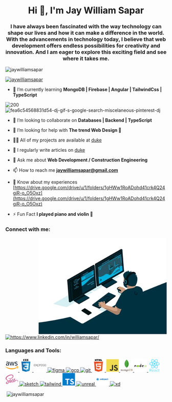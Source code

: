 <h1 align="center">Hi 👋, I'm Jay William Sapar</h1>
<h3 align="center">I have always been fascinated with the way technology can shape our lives and how it can make a difference in the world. With the advancements in technology today, I believe that web development offers endless possibilities for creativity and innovation. And I am eager to explore this exciting field and see where it takes me.</h3>

<p align="left"> <img src="https://komarev.com/ghpvc/?username=jaywilliamsapar&label=Profile%20views&color=0e75b6&style=flat" alt="jaywilliamsapar" /> </p>

<p align="left"> <a href="https://github.com/ryo-ma/github-profile-trophy"><img src="https://github-profile-trophy.vercel.app/?username=jaywilliamsapar" alt="jaywilliamsapar" /></a> </p>

- 🌱 I’m currently learning **MongoDB | Firebase | Angular | TailwindCss | TypeScript**

![200](https://user-images.githubusercontent.com/132253817/236659327-e3081321-24e0-4ec4-9277-fd4b7a517f1c.gif)
![fea6c54568831d54-dj-gif-s-google-search-miscelaneous-pinterest-dj](https://user-images.githubusercontent.com/132253817/236659443-6ed54d19-612a-4167-b1df-d4cd6ab421b2.gif)

- 👯 I’m looking to collaborate on **Databases | Backend | TypeScript**

- 🤝 I’m looking for help with **The trend Web Design 💚**

- 👨‍💻 All of my projects are available at [duke](duke)

- 📝 I regularly write articles on [duke](duke)

- 💬 Ask me about **Web Development / Construction Engineering**

- 📫 How to reach me **jaywilliamsapar@gmail.com**

- 📄 Know about my experiences [https://drive.google.com/drive/u/1/folders/1gHWw1RoADohd41crk4Q24gjR-o_O5Oxz](https://drive.google.com/drive/u/1/folders/1gHWw1RoADohd41crk4Q24gjR-o_O5Oxz)

- ⚡ Fun Fact **I played piano and violin 💙**

<h3 align="left">Connect with me:</h3>
<p align="left">
  
  
  <img align="right" alt="Coding" width="400" src="https://raw.githubusercontent.com/arianatri/arianatri/main/giphy.webp">
<a href="https://linkedin.com/in/https://www.linkedin.com/in/williamsapar/" target="blank"><img align="center" src="https://raw.githubusercontent.com/rahuldkjain/github-profile-readme-generator/master/src/images/icons/Social/linked-in-alt.svg" alt="https://www.linkedin.com/in/williamsapar/" height="30" width="40" /></a>
</p>

<h3 align="left">Languages and Tools:</h3>
<p align="left"> <a href="https://aws.amazon.com" target="_blank" rel="noreferrer"> <img src="https://raw.githubusercontent.com/devicons/devicon/master/icons/amazonwebservices/amazonwebservices-original-wordmark.svg" alt="aws" width="40" height="40"/> </a> <a href="https://www.w3schools.com/css/" target="_blank" rel="noreferrer"> <img src="https://raw.githubusercontent.com/devicons/devicon/master/icons/css3/css3-original-wordmark.svg" alt="css3" width="40" height="40"/> </a> <a href="https://expressjs.com" target="_blank" rel="noreferrer"> <img src="https://raw.githubusercontent.com/devicons/devicon/master/icons/express/express-original-wordmark.svg" alt="express" width="40" height="40"/> </a> <a href="https://www.figma.com/" target="_blank" rel="noreferrer"> <img src="https://www.vectorlogo.zone/logos/figma/figma-icon.svg" alt="figma" width="40" height="40"/> </a> <a href="https://cloud.google.com" target="_blank" rel="noreferrer"> <img src="https://www.vectorlogo.zone/logos/google_cloud/google_cloud-icon.svg" alt="gcp" width="40" height="40"/> </a> <a href="https://git-scm.com/" target="_blank" rel="noreferrer"> <img src="https://www.vectorlogo.zone/logos/git-scm/git-scm-icon.svg" alt="git" width="40" height="40"/> </a> <a href="https://www.w3.org/html/" target="_blank" rel="noreferrer"> <img src="https://raw.githubusercontent.com/devicons/devicon/master/icons/html5/html5-original-wordmark.svg" alt="html5" width="40" height="40"/> </a> <a href="https://developer.mozilla.org/en-US/docs/Web/JavaScript" target="_blank" rel="noreferrer"> <img src="https://raw.githubusercontent.com/devicons/devicon/master/icons/javascript/javascript-original.svg" alt="javascript" width="40" height="40"/> </a> <a href="https://www.mongodb.com/" target="_blank" rel="noreferrer"> <img src="https://raw.githubusercontent.com/devicons/devicon/master/icons/mongodb/mongodb-original-wordmark.svg" alt="mongodb" width="40" height="40"/> </a> <a href="https://nodejs.org" target="_blank" rel="noreferrer"> <img src="https://raw.githubusercontent.com/devicons/devicon/master/icons/nodejs/nodejs-original-wordmark.svg" alt="nodejs" width="40" height="40"/> </a> <a href="https://reactjs.org/" target="_blank" rel="noreferrer"> <img src="https://raw.githubusercontent.com/devicons/devicon/master/icons/react/react-original-wordmark.svg" alt="react" width="40" height="40"/> </a> <a href="https://sass-lang.com" target="_blank" rel="noreferrer"> <img src="https://raw.githubusercontent.com/devicons/devicon/master/icons/sass/sass-original.svg" alt="sass" width="40" height="40"/> </a> <a href="https://www.sketch.com/" target="_blank" rel="noreferrer"> <img src="https://www.vectorlogo.zone/logos/sketchapp/sketchapp-icon.svg" alt="sketch" width="40" height="40"/> </a> <a href="https://tailwindcss.com/" target="_blank" rel="noreferrer"> <img src="https://www.vectorlogo.zone/logos/tailwindcss/tailwindcss-icon.svg" alt="tailwind" width="40" height="40"/> </a> <a href="https://www.typescriptlang.org/" target="_blank" rel="noreferrer"> <img src="https://raw.githubusercontent.com/devicons/devicon/master/icons/typescript/typescript-original.svg" alt="typescript" width="40" height="40"/> </a> <a href="https://unrealengine.com/" target="_blank" rel="noreferrer"> <img src="https://raw.githubusercontent.com/kenangundogan/fontisto/036b7eca71aab1bef8e6a0518f7329f13ed62f6b/icons/svg/brand/unreal-engine.svg" alt="unreal" width="40" height="40"/> </a> <a href="https://webpack.js.org" target="_blank" rel="noreferrer"> <img src="https://raw.githubusercontent.com/devicons/devicon/d00d0969292a6569d45b06d3f350f463a0107b0d/icons/webpack/webpack-original-wordmark.svg" alt="webpack" width="40" height="40"/> </a> <a href="https://www.adobe.com/products/xd.html" target="_blank" rel="noreferrer"> <img src="https://cdn.worldvectorlogo.com/logos/adobe-xd.svg" alt="xd" width="40" height="40"/> </a> </p>

<p>&nbsp;<img align="center" src="https://github-readme-stats.vercel.app/api?username=jaywilliamsapar&show_icons=true&locale=en" alt="jaywilliamsapar" /></p>

